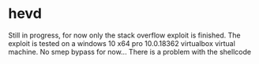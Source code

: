 # hevd
Still in progress, for now only the stack overflow exploit is finished.
The exploit is tested on a windows 10 x64 pro 10.0.18362 virtualbox virtual machine. No smep bypass for now...
There is a problem with the shellcode
